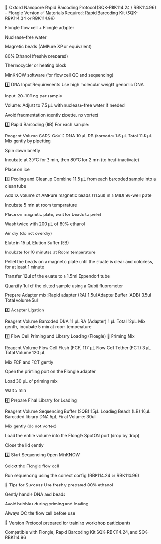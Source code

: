 🧬 Oxford Nanopore Rapid Barcoding Protocol (SQK-RBK114.24 / RBK114.96) – Flongle Version
✅ Materials Required:
Rapid Barcoding Kit (SQK-RBK114.24 or RBK114.96)

Flongle flow cell + Flongle adapter

Nuclease-free water

Magnetic beads (AMPure XP or equivalent)

80% Ethanol (freshly prepared)

Thermocycler or heating block

MinKNOW software (for flow cell QC and sequencing)

1️⃣ DNA Input Requirements
Use high molecular weight genomic DNA

Input: 20–100 ng per sample

Volume: Adjust to 7.5 µL with nuclease-free water if needed

Avoid fragmentation (gently pipette, no vortex)

2️⃣ Rapid Barcoding (RB)
For each sample:


Reagent	Volume
SARS-CoV-2 DNA	10 µL
RB (barcode)	   1.5 µL
Total	11.5 µL
Mix gently by pipetting

Spin down briefly

Incubate at 30°C for 2 min, then 80°C for 2 min (to heat-inactivate)

Place on ice

3️⃣ Pooling and Cleanup
Combine 11.5 µL from each barcoded sample into a clean tube

Add 1X volume of AMPure magnetic beads (11.5ul) in a MIDI 96-well plate

Incubate 5 min at room temperature

Place on magnetic plate, wait for beads to pellet

Wash twice with 200 µL of 80% ethanol

Air dry (do not overdry)

Elute in 15 µL Elution Buffer (EB)

Incubate for 10 minutes at Room temperature

Pellet the beads on a magnetic plate until the eluate is clear and colorless, for at least 1 minute

Transfer 12ul of the eluate to a 1.5ml Eppendorf tube

Quantify 1ul of the eluted sample using a Qubit fluorometer

Prepare Adapter mix:
Rapid adapter (RA)   1.5ul
Adapter Buffer (ADB) 3.5ul
Total volume          5ul

4️⃣ Adapter Ligation

Reagent	Volume
Barcoded DNA	11 µL
RA (Adapter)	 1 µL
Total	12µL
Mix gently, incubate 5 min at room temperature

5️⃣ Flow Cell Priming and Library Loading (Flongle)
🔬 Priming Mix

Reagent	Volume
Flow Cell Flush (FCF)	  117 µL
Flow Cell Tether (FCT)	  3 µL
Total Volume	          120 µL

Mix FCF and FCT gently

Open the priming port on the Flongle adapter

Load 30 µL of priming mix

Wait 5 min

6️⃣ Prepare Final Library for Loading

Reagent	Volume
Sequencing Buffer (SQB)	15µL
Loading Beads (LB)	    10µL
Barcoded library DNA	   5µL
Final Volume:           30ul

Mix gently (do not vortex)

Load the entire volume into the Flongle SpotON port (drop by drop)

Close the lid gently

7️⃣ Start Sequencing
Open MinKNOW

Select the Flongle flow cell

Run sequencing using the correct config (RBK114.24 or RBK114.96)

🧠 Tips for Success
Use freshly prepared 80% ethanol

Gently handle DNA and beads

Avoid bubbles during priming and loading

Always QC the flow cell before use

📌 Version
Protocol prepared for training workshop participants

Compatible with Flongle, Rapid Barcoding Kit SQK-RBK114.24, and SQK-RBK114.96

